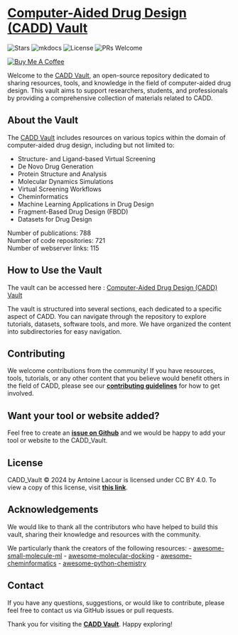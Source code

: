 # [Computer-Aided Drug Design (CADD) Vault](https://drugbud-suite.github.io/CADD_Vault/)

![Stars](https://img.shields.io/github/stars/drugbud-suite/CADD_Vault?style=for-the-badge)
![mkdocs](https://img.shields.io/github/actions/workflow/status/drugbud-suite/CADD_Vault/mkdocs-deploy.yml?style=for-the-badge)
![License](https://img.shields.io/github/license/drugbud-suite/CADD_Vault?style=for-the-badge)
![PRs Welcome](https://img.shields.io/badge/PRs-welcome-brightgreen?style=for-the-badge)

[![Buy Me A Coffee](https://cdn.buymeacoffee.com/buttons/default-orange.png)](https://www.buymeacoffee.com/drugbud-suite)

Welcome to the [CADD Vault](https://drugbud-suite.github.io/CADD_Vault/), an open-source repository dedicated to sharing resources, tools, and knowledge in the field of computer-aided drug design. This vault aims to support researchers, students, and professionals by providing a comprehensive collection of materials related to CADD.

## About the Vault

The [CADD Vault](https://drugbud-suite.github.io/CADD_Vault/) includes resources on various topics within the domain of computer-aided drug design, including but not limited to:

- Structure- and Ligand-based Virtual Screening
- De Novo Drug Generation
- Protein Structure and Analysis
- Molecular Dynamics Simulations
- Virtual Screening Workflows
- Cheminformatics
- Machine Learning Applications in Drug Design
- Fragment-Based Drug Design (FBDD)
- Datasets for Drug Design

Number of publications: 788  
Number of code repositories: 721  
Number of webserver links: 115  
  
  
## How to Use the Vault

The vault can be accessed here : [Computer-Aided Drug Design (CADD) Vault](https://drugbud-suite.github.io/CADD_Vault/)

The vault is structured into several sections, each dedicated to a specific aspect of CADD. You can navigate through the repository to explore tutorials, datasets, software tools, and more. We have organized the content into subdirectories for easy navigation.

## Contributing

We welcome contributions from the community! If you have resources, tools, tutorials, or any other content that you believe would benefit others in the field of CADD, please see our **[contributing guidelines](https://github.com/DrugBud-Suite/CADD_Vault/blob/main/CONTRIBUTING.md)** for how to get involved.

## Want your tool or website added?

Feel free to create an **[issue on Github](https://github.com/DrugBud-Suite/CADD_Vault/issues)** and we would be happy to add your tool or website to the CADD_Vault.

## License

CADD_Vault © 2024 by Antoine Lacour is licensed under CC BY 4.0. To view a copy of this license, visit **[this link](http://creativecommons.org/licenses/by/4.0/)**.

## Acknowledgements

We would like to thank all the contributors who have helped to build this vault, sharing their knowledge and resources with the community.

We particularly thank the creators of the following resources:
    - [awesome-small-molecule-ml](https://github.com/benb111/awesome-small-molecule-ml)
    - [awesome-molecular-docking](https://github.com/Thinklab-SJTU/awesome-molecular-docking?tab=readme-ov-file)
    - [awesome-cheminformatics](https://github.com/hsiaoyi0504/awesome-cheminformatics)
    - [awesome-python-chemistry](https://github.com/lmmentel/awesome-python-chemistry)

## Contact

If you have any questions, suggestions, or would like to contribute, please feel free to contact us via GitHub issues or pull requests.

Thank you for visiting the **[CADD Vault](https://drugbud-suite.github.io/CADD_Vault/)**. Happy exploring!
